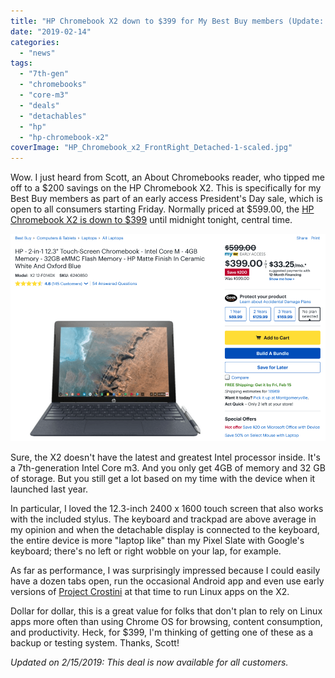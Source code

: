 ```yaml
---
title: "HP Chromebook X2 down to $399 for My Best Buy members (Update: for non-members too)"
date: "2019-02-14"
categories: 
  - "news"
tags: 
  - "7th-gen"
  - "chromebooks"
  - "core-m3"
  - "deals"
  - "detachables"
  - "hp"
  - "hp-chromebook-x2"
coverImage: "HP_Chromebook_x2_FrontRight_Detached-1-scaled.jpg"
---
```


Wow. I just heard from Scott, an About Chromebooks reader, who tipped me off to a $200 savings on the HP Chromebook X2. This is specifically for my Best Buy members as part of an early access President's Day sale, which is open to all consumers starting Friday. Normally priced at $599.00, the [HP Chromebook X2 is down to $399](https://www.bestbuy.com/site/hp-2-in-1-12-3-touch-screen-chromebook-intel-core-m-4gb-memory-32gb-emmc-flash-memory-hp-matte-finish-in-ceramic-white-and-oxford-blue/6240850.p?skuId=6240850) until midnight tonight, central time.

[![](images/HP-Chromebook-X2-presidents-day-sale-e1550167831132.png)](https://www.bestbuy.com/site/hp-2-in-1-12-3-touch-screen-chromebook-intel-core-m-4gb-memory-32gb-emmc-flash-memory-hp-matte-finish-in-ceramic-white-and-oxford-blue/6240850.p?skuId=6240850)

Sure, the X2 doesn't have the latest and greatest Intel processor inside. It's a 7th-generation Intel Core m3. And you only get 4GB of memory and 32 GB of storage. But you still get a lot based on my time with the device when it launched last year.

In particular, I loved the 12.3-inch 2400 x 1600 touch screen that also works with the included stylus. The keyboard and trackpad are above average in my opinion and when the detachable display is connected to the keyboard, the entire device is more "laptop like" than my Pixel Slate with Google's keyboard; there's no left or right wobble on your lap, for example.

As far as performance, I was surprisingly impressed because I could easily have a dozen tabs open, run the occasional Android app and even use early versions of [Project Crostini](https://www.aboutchromebooks.com/tag/project-crostini) at that time to run Linux apps on the X2.

Dollar for dollar, this is a great value for folks that don't plan to rely on Linux apps more often than using Chrome OS for browsing, content consumption, and productivity. Heck, for $399, I'm thinking of getting one of these as a backup or testing system. Thanks, Scott!

_Updated on 2/15/2019: This deal is now available for all customers._
